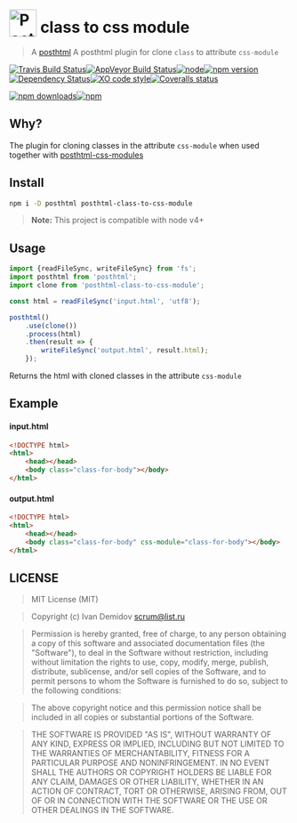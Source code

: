 # <a href="https://github.com/posthtml/posthtml"><img valign="text-bottom" height="49" title="PostHTML logo" src="http://posthtml.github.io/posthtml/logo.svg"></a> class to css module

> A [posthtml](https://github.com/posthtml) A posthtml plugin for clone `class` to attribute `css-module`

[![Travis Build Status](https://img.shields.io/travis/GitScrum/posthtml-class-to-css-module/master.svg?style=flat-square&label=unix)](https://travis-ci.org/GitScrum/posthtml-class-to-css-module)[![AppVeyor Build Status](https://img.shields.io/appveyor/ci/GitScrum/posthtml-class-to-css-module/master.svg?style=flat-square&label=windows)](https://ci.appveyor.com/project/GitScrum/posthtml-class-to-css-module)[![node](https://img.shields.io/node/v/post-sequence.svg?maxAge=2592000&style=flat-square)]()[![npm version](https://img.shields.io/npm/v/posthtml-class-to-css-module.svg?style=flat-square)](https://www.npmjs.com/package/posthtml-class-to-css-module)[![Dependency Status](https://david-dm.org/gitscrum/posthtml-class-to-css-module.svg?style=flat-square)](https://david-dm.org/gitscrum/posthtml-class-to-css-module)[![XO code style](https://img.shields.io/badge/code_style-XO-5ed9c7.svg?style=flat-square)](https://github.com/sindresorhus/xo)[![Coveralls status](https://img.shields.io/coveralls/GitScrum/posthtml-class-to-css-module.svg?style=flat-square)](https://coveralls.io/r/GitScrum/posthtml-class-to-css-module)

[![npm downloads](https://img.shields.io/npm/dm/posthtml-class-to-css-module.svg?style=flat-square)](https://www.npmjs.com/package/posthtml-class-to-css-module)[![npm](https://img.shields.io/npm/dt/posthtml-class-to-css-module.svg?style=flat-square)](https://www.npmjs.com/package/posthtml-class-to-css-module)

## Why?
The plugin for cloning classes in the attribute `css-module` when used together with [posthtml-css-modules](https://github.com/posthtml/posthtml-css-modules)

## Install

```bash
npm i -D posthtml posthtml-class-to-css-module
```

> **Note:** This project is compatible with node v4+

## Usage

```js
import {readFileSync, writeFileSync} from 'fs';
import posthtml from 'posthtml';
import clone from 'posthtml-class-to-css-module';

const html = readFileSync('input.html', 'utf8');

posthtml()
    .use(clone())
    .process(html)
    .then(result => {
        writeFileSync('output.html', result.html);
    });

```
Returns the html with cloned classes in the attribute `css-module`

## Example

#### input.html
```html
<!DOCTYPE html>
<html>
    <head></head>
    <body class="class-for-body"></body>
</html>
```

#### output.html
```html
<!DOCTYPE html>
<html>
    <head></head>
    <body class="class-for-body" css-module="class-for-body"></body>
</html>
```

## LICENSE

> MIT License (MIT)

> Copyright (c) Ivan Demidov <scrum@list.ru>

> Permission is hereby granted, free of charge, to any person obtaining a copy
of this software and associated documentation files (the "Software"), to deal
in the Software without restriction, including without limitation the rights
to use, copy, modify, merge, publish, distribute, sublicense, and/or sell
copies of the Software, and to permit persons to whom the Software is
furnished to do so, subject to the following conditions:

> The above copyright notice and this permission notice shall be included in all
copies or substantial portions of the Software.

> THE SOFTWARE IS PROVIDED "AS IS", WITHOUT WARRANTY OF ANY KIND, EXPRESS OR
IMPLIED, INCLUDING BUT NOT LIMITED TO THE WARRANTIES OF MERCHANTABILITY,
FITNESS FOR A PARTICULAR PURPOSE AND NONINFRINGEMENT. IN NO EVENT SHALL THE
AUTHORS OR COPYRIGHT HOLDERS BE LIABLE FOR ANY CLAIM, DAMAGES OR OTHER
LIABILITY, WHETHER IN AN ACTION OF CONTRACT, TORT OR OTHERWISE, ARISING FROM,
OUT OF OR IN CONNECTION WITH THE SOFTWARE OR THE USE OR OTHER DEALINGS IN THE
SOFTWARE.
